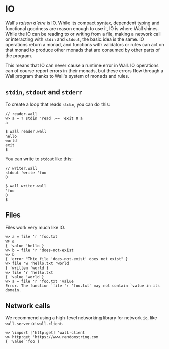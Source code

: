 # IO

Wall's *raison d'etre* is IO.  While its compact syntax, dependent typing and  functional goodness are reason enough to use it, IO is where Wall shines.  While the IO can be reading to or writing from a file, making a network call or interacting with `stdin` and `stdout`, the basic idea is the same.  IO operations return a monad, and functions with validators or rules can act on that monad to produce other monads that are consumed by other parts of the program.

This means that IO can never cause a runtime error in Wall.  IO operations can of course report errors in their monads, but these errors flow through a Wall program thanks to Wall's system of monads and rules.

## `stdin`, `stdout` and `stderr`

To create a loop that reads `stdin`, you can do this:

```
// reader.wall
w> a = ? stdin 'read .== 'exit 0 a
a
```

```
$ wall reader.wall
hello
world
exit
$
```

You can write to `stdout` like this:

```
// writer.wall
stdout 'write 'foo
0
```

```
$ wall writer.wall
'foo
0
$
```

## Files

Files work very much like IO.

```
w> a = file 'r 'foo.txt
w> a
{ 'value 'hello }
w> b = file 'r 'does-not-exist
w> b
{ 'error "Thie file 'does-not-exist' does not exist" }
w> file 'w 'hello.txt 'world
{ 'written 'world }
w> file 'r 'hello.txt
{ 'value 'world }
w> a = file 'r 'foo.txt 'value
Error. The function `file 'r 'foo.txt` may not contain `value in its domain. 
```

## Network calls

We recommend using a high-level networking library for network `io`, like `wall-server` or `wall-client`.

```
w> \import ['http:get] 'wall-client
w> http:get 'https://www.randomstring.com
{ 'value 'foo }
```